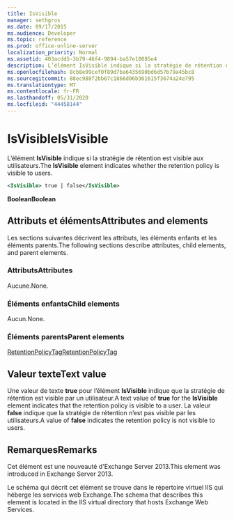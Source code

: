```yaml
---
title: IsVisible
manager: sethgros
ms.date: 09/17/2015
ms.audience: Developer
ms.topic: reference
ms.prod: office-online-server
localization_priority: Normal
ms.assetid: 403acdd5-3b79-46f4-9894-ba57e10085e4
description: L’élément IsVisible indique si la stratégie de rétention est visible aux utilisateurs.
ms.openlocfilehash: 8cb8e99cef0f89d7ba6435690bd6d57b79a45bc8
ms.sourcegitcommit: 88ec988f2bb67c1866d06b361615f3674a24e795
ms.translationtype: MT
ms.contentlocale: fr-FR
ms.lasthandoff: 05/31/2020
ms.locfileid: "44458144"
---
```

# <a name="isvisible"></a><span data-ttu-id="6c94a-103">IsVisible</span><span class="sxs-lookup"><span data-stu-id="6c94a-103">IsVisible</span></span>

<span data-ttu-id="6c94a-104">L’élément **IsVisible** indique si la stratégie de rétention est visible aux utilisateurs.</span><span class="sxs-lookup"><span data-stu-id="6c94a-104">The **IsVisible** element indicates whether the retention policy is visible to users.</span></span> 
  
```XML
<IsVisible> true | false</IsVisible>
```

 <span data-ttu-id="6c94a-105">**Boolean**</span><span class="sxs-lookup"><span data-stu-id="6c94a-105">**Boolean**</span></span>
## <a name="attributes-and-elements"></a><span data-ttu-id="6c94a-106">Attributs et éléments</span><span class="sxs-lookup"><span data-stu-id="6c94a-106">Attributes and elements</span></span>

<span data-ttu-id="6c94a-107">Les sections suivantes décrivent les attributs, les éléments enfants et les éléments parents.</span><span class="sxs-lookup"><span data-stu-id="6c94a-107">The following sections describe attributes, child elements, and parent elements.</span></span>
  
### <a name="attributes"></a><span data-ttu-id="6c94a-108">Attributs</span><span class="sxs-lookup"><span data-stu-id="6c94a-108">Attributes</span></span>

<span data-ttu-id="6c94a-109">Aucune.</span><span class="sxs-lookup"><span data-stu-id="6c94a-109">None.</span></span>
  
### <a name="child-elements"></a><span data-ttu-id="6c94a-110">Éléments enfants</span><span class="sxs-lookup"><span data-stu-id="6c94a-110">Child elements</span></span>

<span data-ttu-id="6c94a-111">Aucun.</span><span class="sxs-lookup"><span data-stu-id="6c94a-111">None.</span></span>
  
### <a name="parent-elements"></a><span data-ttu-id="6c94a-112">Éléments parents</span><span class="sxs-lookup"><span data-stu-id="6c94a-112">Parent elements</span></span>

[<span data-ttu-id="6c94a-113">RetentionPolicyTag</span><span class="sxs-lookup"><span data-stu-id="6c94a-113">RetentionPolicyTag</span></span>](retentionpolicytag.md)
  
## <a name="text-value"></a><span data-ttu-id="6c94a-114">Valeur texte</span><span class="sxs-lookup"><span data-stu-id="6c94a-114">Text value</span></span>

<span data-ttu-id="6c94a-115">Une valeur de texte **true** pour l’élément **IsVisible** indique que la stratégie de rétention est visible par un utilisateur.</span><span class="sxs-lookup"><span data-stu-id="6c94a-115">A text value of **true** for the **IsVisible** element indicates that the retention policy is visible to a user.</span></span> <span data-ttu-id="6c94a-116">La valeur **false** indique que la stratégie de rétention n’est pas visible par les utilisateurs.</span><span class="sxs-lookup"><span data-stu-id="6c94a-116">A value of **false** indicates the retention policy is not visible to users.</span></span> 
  
## <a name="remarks"></a><span data-ttu-id="6c94a-117">Remarques</span><span class="sxs-lookup"><span data-stu-id="6c94a-117">Remarks</span></span>

<span data-ttu-id="6c94a-118">Cet élément est une nouveauté d'Exchange Server 2013.</span><span class="sxs-lookup"><span data-stu-id="6c94a-118">This element was introduced in Exchange Server 2013.</span></span>
  
<span data-ttu-id="6c94a-119">Le schéma qui décrit cet élément se trouve dans le répertoire virtuel IIS qui héberge les services web Exchange.</span><span class="sxs-lookup"><span data-stu-id="6c94a-119">The schema that describes this element is located in the IIS virtual directory that hosts Exchange Web Services.</span></span>
  

